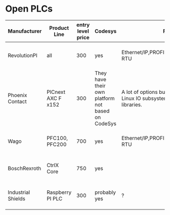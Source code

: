 # Open PLCs

| Manufacturer        | Product Line     | entry level price | Codesys      | Field Buses                                   | URL                                                                                                                                                          |
| ------------------- | ---------------- | ----------------- | ------------ | -------------------------------------------- | ------------------------------------------------------------------------------------------------------------------------------------------------------------ |
| RevolutionPI        | all              | 300               | yes          | Ethernet/IP,PROFINET,EtherCat,CAN,ModBus-RTU | [https://revolutionpi.com/en/products/revolution-pi-series](https://revolutionpi.com/en/products/revolution-pi-series)                                       |
| Phoenix Contact |  PlCnext AXC F x152       | 300               | They have their own platform not based on CodeSys    | A lot of options but the IO is not a part of the Linux IO subsystem and needs proprietary libraries.                                             | [https://www.phoenixcontact.com/en-sk/products/controller-axc-f-2152-2404267](https://www.phoenixcontact.com/en-sk/products/controller-axc-f-2152-2404267)   |
| Wago                | PFC100, PFC200   | 700               | yes          | Ethernet/IP,PROFINET,EtherCat,CAN,ModBus-RTU | [https://www.wago.com/global/open-automation/modular-software/wago-os](https://www.wago.com/global/open-automation/modular-software/wago-os)                 |
| BoschRexroth        | CtrlX Core       | 750               | yes          |                                              | [https://apps.boschrexroth.com/microsites/ctrlx-automation/en/](https://apps.boschrexroth.com/microsites/ctrlx-automation/en/)                               |
| Industrial Shields  | Raspberry PI PLC | 300               | probably yes | ?                                            | [https://shop.industrialshields.com/product-category/powered-by-raspberry-pi/](https://shop.industrialshields.com/product-category/powered-by-raspberry-pi/) |